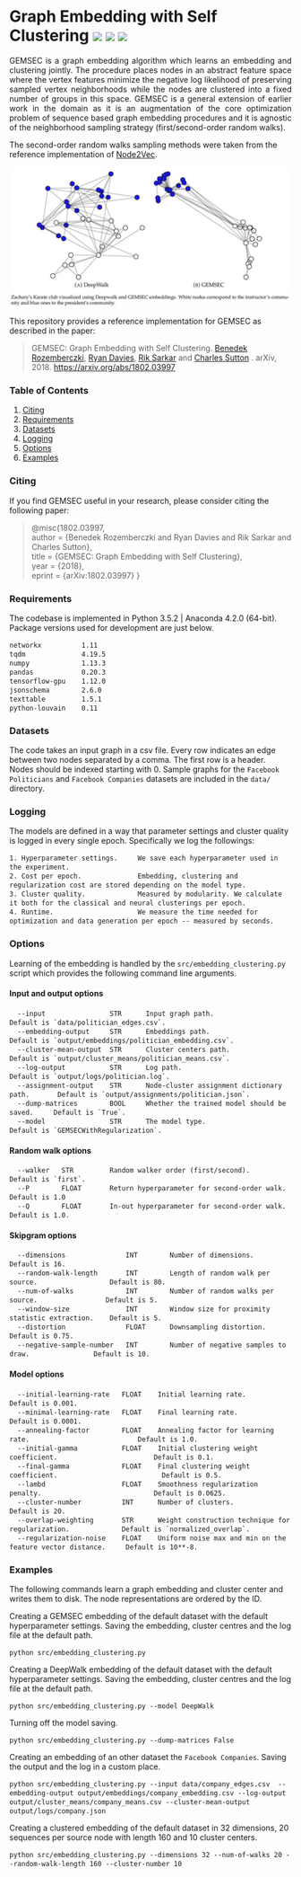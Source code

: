 Graph Embedding with Self Clustering
	<img src="https://img.shields.io/badge/stars-50+-blue.svg"/>
        <img src="https://img.shields.io/badge/forks-5+-blue.svg"/>
	<img src="https://img.shields.io/badge/license-CC0-blue.svg"/>
============================================
<p align="justify">
GEMSEC is a graph embedding algorithm which learns an embedding and clustering jointly. The procedure places nodes in an abstract feature space where the vertex features minimize the negative log likelihood of preserving sampled vertex neighborhoods while the nodes are clustered into a fixed number of groups in this space. GEMSEC is a general extension of earlier work in the domain as it is an augmentation of the core optimization problem of sequence based graph embedding procedures and it is agnostic of the neighborhood sampling strategy (first/second-order random walks).
  
The second-order random walks sampling methods were taken from the reference implementation of [Node2Vec](https://github.com/aditya-grover/node2vec).
</p>
<p align="center">
  <img width="700" src="gemsec.jpeg">
</p>

This repository provides a reference implementation for GEMSEC as described in the paper:
> GEMSEC: Graph Embedding with Self Clustering.
> [Benedek Rozemberczki](http://homepages.inf.ed.ac.uk/s1668259/), [Ryan Davies](https://www.inf.ed.ac.uk/people/students/Ryan_Davies.html), [Rik Sarkar](https://homepages.inf.ed.ac.uk/rsarkar/) and [Charles Sutton](http://homepages.inf.ed.ac.uk/csutton/) .
> arXiv, 2018.
> https://arxiv.org/abs/1802.03997

### Table of Contents

1. [Citing](#citing)  
2. [Requirements](#requirements)
3. [Datasets](#datasets)  
4. [Logging](#logging)  
5. [Options](#options) 
6. [Examples](#examples)

### Citing

If you find GEMSEC useful in your research, please consider citing the following paper:

>@misc{1802.03997,    
       author = {Benedek Rozemberczki and Ryan Davies and Rik Sarkar and Charles Sutton},    
       title = {GEMSEC: Graph Embedding with Self Clustering},   
       year = {2018},    
       eprint = {arXiv:1802.03997}
       }

### Requirements

The codebase is implemented in Python 3.5.2 | Anaconda 4.2.0 (64-bit). Package versions used for development are just below.
```
networkx          1.11
tqdm              4.19.5
numpy             1.13.3
pandas            0.20.3
tensorflow-gpu    1.12.0
jsonschema        2.6.0
texttable         1.5.1
python-louvain    0.11
```

### Datasets

The code takes an input graph in a csv file. Every row indicates an edge between two nodes separated by a comma. The first row is a header. Nodes should be indexed starting with 0. Sample graphs for the `Facebook Politicians` and `Facebook Companies` datasets are included in the  `data/` directory.

### Logging

The models are defined in a way that parameter settings and cluster quality is logged in every single epoch. Specifically we log the followings:

```
1. Hyperparameter settings.     We save each hyperparameter used in the experiment.
2. Cost per epoch.              Embedding, clustering and regularization cost are stored depending on the model type.
3. Cluster quality.             Measured by modularity. We calculate it both for the classical and neural clusterings per epoch.
4. Runtime.                     We measure the time needed for optimization and data generation per epoch -- measured by seconds.
```

### Options

Learning of the embedding is handled by the `src/embedding_clustering.py` script which provides the following command line arguments.

#### Input and output options

```
  --input                STR      Input graph path.                              Default is `data/politician_edges.csv`.
  --embedding-output     STR      Embeddings path.                               Default is `output/embeddings/politician_embedding.csv`.
  --cluster-mean-output  STR      Cluster centers path.                          Default is `output/cluster_means/politician_means.csv`.
  --log-output           STR      Log path.                                      Default is `output/logs/politician.log`.
  --assignment-output    STR      Node-cluster assignment dictionary path.       Default is `output/assignments/politician.json`.
  --dump-matrices        BOOL     Whether the trained model should be saved.     Default is `True`.
  --model                STR      The model type.                                Default is `GEMSECWithRegularization`.
```


#### Random walk options

```
  --walker   STR         Random walker order (first/second).              Default is `first`.
  --P        FLOAT       Return hyperparameter for second-order walk.     Default is 1.0
  --Q        FLOAT       In-out hyperparameter for second-order walk.     Default is 1.0.
```

#### Skipgram options

```
  --dimensions               INT        Number of dimensions.                              Default is 16.
  --random-walk-length       INT        Length of random walk per source.                  Default is 80.
  --num-of-walks             INT        Number of random walks per source.                 Default is 5.
  --window-size              INT        Window size for proximity statistic extraction.    Default is 5.
  --distortion               FLOAT      Downsampling distortion.                           Default is 0.75.
  --negative-sample-number   INT        Number of negative samples to draw.                Default is 10.
```

#### Model options

```
  --initial-learning-rate   FLOAT    Initial learning rate.                                        Default is 0.001.
  --minimal-learning-rate   FLOAT    Final learning rate.                                          Default is 0.0001.
  --annealing-factor        FLOAT    Annealing factor for learning rate.                           Default is 1.0.
  --initial-gamma           FLOAT    Initial clustering weight coefficient.                        Default is 0.1.
  --final-gamma             FLOAT    Final clustering weight coefficient.                          Default is 0.5.  
  --lambd                   FLOAT    Smoothness regularization penalty.                            Default is 0.0625.
  --cluster-number          INT      Number of clusters.                                           Default is 20.
  --overlap-weighting       STR      Weight construction technique for regularization.             Default is `normalized_overlap`.
  --regularization-noise    FLOAT    Uniform noise max and min on the feature vector distance.     Default is 10**-8.
```

### Examples

The following commands learn a graph embedding and cluster center and writes them to disk. The node representations are ordered by the ID.

Creating a GEMSEC embedding of the default dataset with the default hyperparameter settings. Saving the embedding, cluster centres and the log file at the default path.

```
python src/embedding_clustering.py
```
Creating a DeepWalk embedding of the default dataset with the default hyperparameter settings. Saving the embedding, cluster centres and the log file at the default path.

```
python src/embedding_clustering.py --model DeepWalk
```

Turning off the model saving.

```
python src/embedding_clustering.py --dump-matrices False
```

Creating an embedding of an other dataset the `Facebook Companies`. Saving the output and the log in a custom place.

```
python src/embedding_clustering.py --input data/company_edges.csv  --embedding-output output/embeddings/company_embedding.csv --log-output output/cluster_means/company_means.csv --cluster-mean-output output/logs/company.json
```

Creating a clustered embedding of the default dataset in 32 dimensions, 20 sequences per source node with length 160 and 10 cluster centers.

```
python src/embedding_clustering.py --dimensions 32 --num-of-walks 20 --random-walk-length 160 --cluster-number 10
```
